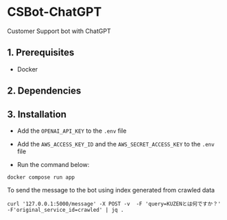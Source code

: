 # CSBot-ChatGPT
Customer Support bot with ChatGPT

## 1. Prerequisites

- Docker

## 2. Dependencies

## 3. Installation

- Add the `OPENAI_API_KEY` to the `.env` file

- Add the `AWS_ACCESS_KEY_ID` and the `AWS_SECRET_ACCESS_KEY` to the `.env` file

- Run the command below:

```
docker compose run app
```

To send the message to the bot using index generated from crawled data
```
curl '127.0.0.1:5000/message' -X POST -v  -F 'query=KUZENとは何ですか？' -F'original_service_id=crawled' | jq .
```
